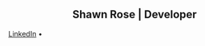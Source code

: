 <h2 align="center"> Shawn Rose | Developer</h2>
<p align="center">
  
  <a href="">LinkedIn</a> •

</p>
<!---
shawn-rose-dev/shawn-rose-dev is a ✨ special ✨ repository because its `README.md` (this file) appears on your GitHub profile.
You can click the Preview link to take a look at your changes.
--->
